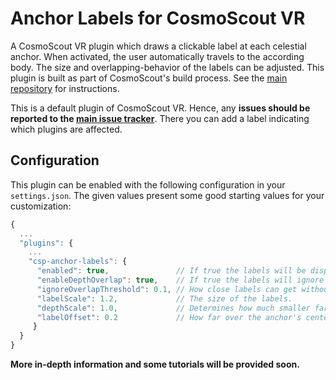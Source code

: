 # Anchor Labels for CosmoScout VR

A CosmoScout VR plugin which draws a clickable label at each celestial anchor. When activated, the user automatically travels to the according body. The size and overlapping-behavior of the labels can be adjusted. This plugin is built as part of CosmoScout's build process. See the [main repository](https://github.com/cosmoscout/cosmoscout-vr) for instructions.

This is a default plugin of CosmoScout VR. Hence, any **issues should be reported to the [main issue tracker](https://github.com/cosmoscout/cosmoscout-vr/issues)**. There you can add a label indicating which plugins are affected.

## Configuration

This plugin can be enabled with the following configuration in your `settings.json`.
The given values present some good starting values for your customization:

```javascript
{
  ...
  "plugins": {
    ...
    "csp-anchor-labels": {
      "enabled": true,               // If true the labels will be displayed at startup.
      "enableDepthOverlap": true,    // If true the labels will ignore depth for collision.
      "ignoreOverlapThreshold": 0.1, // How close labels can get without one being disabled.
      "labelScale": 1.2,             // The size of the labels.
      "depthScale": 1.0,             // Determines how much smaller far away labels are.
      "labelOffset": 0.2             // How far over the anchor's center the label is placed.
     }
  }
}
```

**More in-depth information and some tutorials will be provided soon.**
